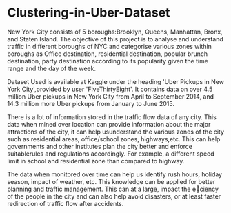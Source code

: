 # Clustering-in-Uber-Dataset

New York City consists of 5 boroughs:Brooklyn, Queens, Manhattan, Bronx, and Staten Island. The objective of this project is to analyse and understand traffic in different boroughs of NYC and categorise various zones within boroughs as Office destination, residential destination, popular brunch destination, party destination according to its popularity given the time range and the day of the week.

Dataset Used is available at Kaggle under the heading 'Uber Pickups in New York City',provided by user 'FiveThirtyEight'. It contains data on over 4.5 million Uber pickups in New York City from April to September 2014, and 14.3 million more Uber pickups from January to June 2015.

There is a lot of information stored in the traffic flow data of any city. This data when mined over location can provide information about the major attractions of the city, it can help usunderstand the various zones of the city such as residential areas, office/school zones, highways,etc. This can help governments and other institutes plan the city better and enforce suitablerules and regulations accordingly. For example, a different speed limit in school and residential zone than compared to highway.

The data when monitored over time can help us identify rush hours, holiday season, impact of weather, etc. This knowledge can be applied for better planning and traffic management. This can at a large, impact the eciency of the people in the city and can also help avoid
disasters, or at least faster redirection of traffic flow after accidents.

